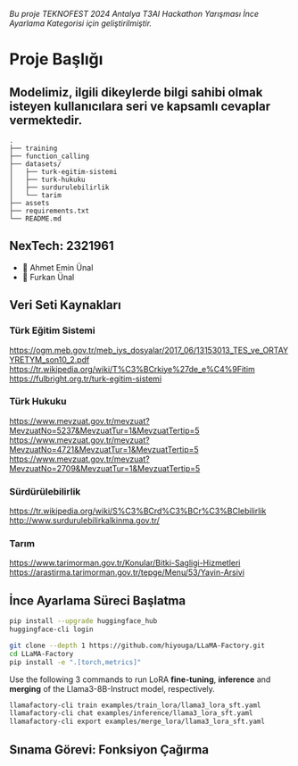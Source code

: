 *Bu proje TEKNOFEST 2024 Antalya T3AI Hackathon Yarışması İnce Ayarlama Kategorisi için geliştirilmiştir.*

# Proje Başlığı 
## Modelimiz, ilgili dikeylerde bilgi sahibi olmak isteyen kullanıcılara seri ve kapsamlı cevaplar vermektedir.


````
.
├── training
├── function_calling
├── datasets/
│   ├── turk-egitim-sistemi
│   ├── turk-hukuku
│   ├── surdurulebilirlik
│   └── tarim
├── assets
├── requirements.txt
└── README.md
````

## NexTech: 2321961
- 👤 Ahmet Emin Ünal
- 👤 Furkan Ünal


## Veri Seti Kaynakları
### Türk Eğitim Sistemi
https://ogm.meb.gov.tr/meb_iys_dosyalar/2017_06/13153013_TES_ve_ORTAYYRETYM_son10_2.pdf
https://tr.wikipedia.org/wiki/T%C3%BCrkiye%27de_e%C4%9Fitim
https://fulbright.org.tr/turk-egitim-sistemi
### Türk Hukuku
https://www.mevzuat.gov.tr/mevzuat?MevzuatNo=5237&MevzuatTur=1&MevzuatTertip=5
https://www.mevzuat.gov.tr/mevzuat?MevzuatNo=4721&MevzuatTur=1&MevzuatTertip=5
https://www.mevzuat.gov.tr/mevzuat?MevzuatNo=2709&MevzuatTur=1&MevzuatTertip=5
### Sürdürülebilirlik
https://tr.wikipedia.org/wiki/S%C3%BCrd%C3%BCr%C3%BClebilirlik
http://www.surdurulebilirkalkinma.gov.tr/
### Tarım
https://www.tarimorman.gov.tr/Konular/Bitki-Sagligi-Hizmetleri
https://arastirma.tarimorman.gov.tr/tepge/Menu/53/Yayin-Arsivi

## İnce Ayarlama Süreci Başlatma
```bash
pip install --upgrade huggingface_hub
huggingface-cli login
```

```bash
git clone --depth 1 https://github.com/hiyouga/LLaMA-Factory.git
cd LLaMA-Factory
pip install -e ".[torch,metrics]"
```
Use the following 3 commands to run LoRA **fine-tuning**, **inference** and **merging** of the Llama3-8B-Instruct model, respectively.
```bash
llamafactory-cli train examples/train_lora/llama3_lora_sft.yaml
llamafactory-cli chat examples/inference/llama3_lora_sft.yaml
llamafactory-cli export examples/merge_lora/llama3_lora_sft.yaml
```

## Sınama Görevi: Fonksiyon Çağırma
